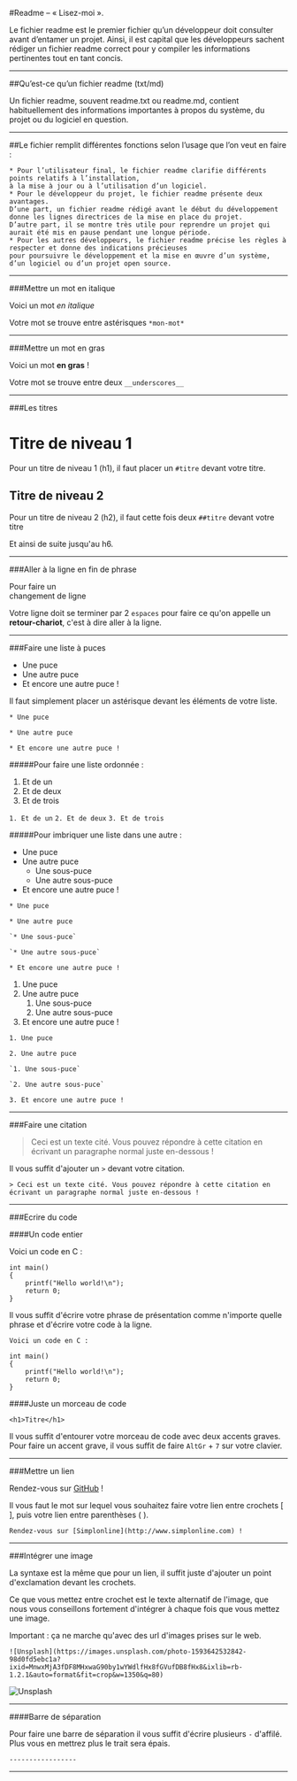 
#Readme – « Lisez-moi ».

Le fichier readme est le premier fichier qu’un développeur doit consulter avant d’entamer un projet. 
Ainsi, il est capital que les développeurs sachent rédiger un fichier readme correct pour y compiler les informations pertinentes tout en tant concis.

***
##Qu’est-ce qu’un fichier readme (txt/md)

Un fichier readme, souvent readme.txt ou readme.md, contient habituellement des informations importantes à propos du système, du projet ou du logiciel en question.

***
##Le fichier remplit différentes fonctions selon l’usage que l’on veut en faire :

    * Pour l’utilisateur final, le fichier readme clarifie différents points relatifs à l’installation, 
    à la mise à jour ou à l’utilisation d’un logiciel.
    * Pour le développeur du projet, le fichier readme présente deux avantages. 
    D’une part, un fichier readme rédigé avant le début du développement donne les lignes directrices de la mise en place du projet. 
    D’autre part, il se montre très utile pour reprendre un projet qui aurait été mis en pause pendant une longue période.
    * Pour les autres développeurs, le fichier readme précise les règles à respecter et donne des indications précieuses 
    pour poursuivre le développement et la mise en œuvre d’un système, d’un logiciel ou d’un projet open source.
    
***

###Mettre un mot en italique

Voici un mot *en italique* 

Votre mot se trouve entre astérisques `*mon-mot*`

-----------------

###Mettre un mot en gras

Voici un mot __en gras__ ! 

Votre mot se trouve entre deux `__underscores__` 

-----------------

###Les titres

# Titre de niveau 1 
Pour un titre de niveau 1 (h1), il faut placer un `#titre` devant votre titre.

## Titre de niveau 2
Pour un titre de niveau 2 (h2), il faut cette fois deux `##titre` devant votre titre

Et ainsi de suite jusqu'au h6.

-----------------

###Aller à la ligne en fin de phrase

Pour faire un  
changement de ligne

Votre ligne doit se terminer par 2 `espaces` pour faire ce qu'on appelle un __retour-chariot__, c'est à dire aller à la ligne.

-----------------

###Faire une liste à puces

* Une puce
* Une autre puce
* Et encore une autre puce !

Il faut simplement placer un astérisque devant les éléments de votre liste.

`* Une puce`

`* Une autre puce`

`* Et encore une autre puce !`

#####Pour faire une liste ordonnée : 

1. Et de un
2. Et de deux
3. Et de trois

`1. Et de un`
`2. Et de deux`
`3. Et de trois`

#####Pour imbriquer une liste dans une autre :

* Une puce
* Une autre puce
    * Une sous-puce
    * Une autre sous-puce
* Et encore une autre puce !

`* Une puce`

`* Une autre puce`

    `* Une sous-puce`
    
    `* Une autre sous-puce`
    
`* Et encore une autre puce !`

1. Une puce
2. Une autre puce
    1. Une sous-puce
    2. Une autre sous-puce
3. Et encore une autre puce !

`1. Une puce`

`2. Une autre puce`

    `1. Une sous-puce`
    
    `2. Une autre sous-puce`
    
`3. Et encore une autre puce !`

-----------------

###Faire une citation

> Ceci est un texte cité. Vous pouvez répondre
> à cette citation en écrivant un paragraphe
> normal juste en-dessous !

Il vous suffit d'ajouter un `>` devant votre citation.

`> Ceci est un texte cité. Vous pouvez répondre à cette citation en écrivant un paragraphe normal juste en-dessous !`

-----------------

###Ecrire du code

####Un code entier

Voici un code en C :

    int main()
    {
        printf("Hello world!\n");
        return 0;
    }
    
Il vous suffit d'écrire votre phrase de présentation comme n'importe quelle phrase et d'écrire votre code à la ligne.
    
`Voici un code en C :`

    int main()
    {
        printf("Hello world!\n");
        return 0;
    }

####Juste un morceau de code

`<h1>Titre</h1>`

Il vous suffit d'entourer votre morceau de code avec deux accents graves.
Pour faire un accent grave, il vous suffit de faire `AltGr` + `7` sur votre clavier.

-----------------

###Mettre un lien

Rendez-vous sur [GitHub](https://github.com/) !

Il vous faut le mot sur lequel vous souhaitez faire votre lien entre crochets [ ], puis votre lien entre parenthèses ( ).

`Rendez-vous sur [Simplonline](http://www.simplonline.com) !`

-----------------

###Intégrer une image

La syntaxe est la même que pour un lien, il suffit juste d'ajouter un point d'exclamation devant les crochets. 

Ce que vous mettez entre crochet est le texte alternatif de l'image, que nous vous conseillons fortement d'intégrer à chaque fois que vous mettez une image.

Important : ça ne marche qu'avec des url d'images prises sur le web.

`![Unsplash](https://images.unsplash.com/photo-1593642532842-98d0fd5ebc1a?ixid=MnwxMjA3fDF8MHxwaG90by1wYWdlfHx8fGVufDB8fHx8&ixlib=rb-1.2.1&auto=format&fit=crop&w=1350&q=80)`

![Unsplash](https://images.unsplash.com/photo-1593642532842-98d0fd5ebc1a?ixid=MnwxMjA3fDF8MHxwaG90by1wYWdlfHx8fGVufDB8fHx8&ixlib=rb-1.2.1&auto=format&fit=crop&w=1350&q=80)

-----------------

####Barre de séparation

Pour faire une barre de séparation il vous suffit d'écrire plusieurs `-` d'affilé. Plus vous en mettrez plus le trait sera épais.

`-----------------`

----------------

